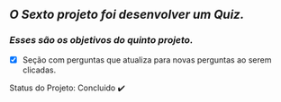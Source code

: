 ## *O Sexto projeto foi desenvolver um Quiz.*

### *Esses são os objetivos do quinto projeto.*

- [X] Seção com perguntas que atualiza para novas perguntas ao serem clicadas. 

Status do Projeto: Concluido :heavy_check_mark:
